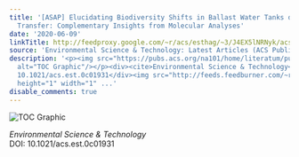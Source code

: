 ```yaml
---
title: '[ASAP] Elucidating Biodiversity Shifts in Ballast Water Tanks during a Cross-Latitudinal
  Transfer: Complementary Insights from Molecular Analyses'
date: '2020-06-09'
linkTitle: http://feedproxy.google.com/~r/acs/esthag/~3/J4EX5lNRNyk/acs.est.0c01931
source: 'Environmental Science & Technology: Latest Articles (ACS Publications)'
description: '<p><img src="https://pubs.acs.org/na101/home/literatum/publisher/achs/journals/content/esthag/0/esthag.ahead-of-print/acs.est.0c01931/20200609/images/medium/es0c01931_0007.gif"
  alt="TOC Graphic"/></p><div><cite>Environmental Science & Technology</cite></div><div>DOI:
  10.1021/acs.est.0c01931</div><img src="http://feeds.feedburner.com/~r/acs/esthag/~4/J4EX5lNRNyk"
  height="1" width="1" ...'
disable_comments: true
---
```

<p><img src="https://pubs.acs.org/na101/home/literatum/publisher/achs/journals/content/esthag/0/esthag.ahead-of-print/acs.est.0c01931/20200609/images/medium/es0c01931_0007.gif" alt="TOC Graphic"/></p><div><cite>Environmental Science & Technology</cite></div><div>DOI: 10.1021/acs.est.0c01931</div><img src="http://feeds.feedburner.com/~r/acs/esthag/~4/J4EX5lNRNyk" height="1" width="1" ...